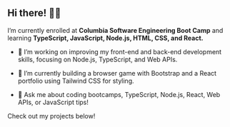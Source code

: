 ## Hi there! 👋🏼

I’m currently enrolled at **Columbia Software Engineering Boot Camp** and learning **TypeScript, JavaScript, Node.js, HTML, CSS, and React.**
  - 🔭 I’m working on improving my front-end and back-end development skills, focusing on Node.js, TypeScript, and Web APIs.

  - 🌱 I’m currently building a browser game with Bootstrap and a React portfolio using Tailwind CSS for styling.
    
  - 💬 Ask me about coding bootcamps, TypeScript, Node.js, React, Web APIs, or JavaScript tips!

Check out my projects below!
